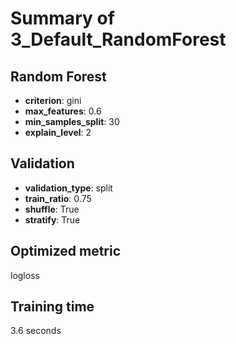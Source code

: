 # Summary of 3_Default_RandomForest

## Random Forest
- **criterion**: gini
- **max_features**: 0.6
- **min_samples_split**: 30
- **explain_level**: 2

## Validation
 - **validation_type**: split
 - **train_ratio**: 0.75
 - **shuffle**: True
 - **stratify**: True

## Optimized metric
logloss

## Training time

3.6 seconds
